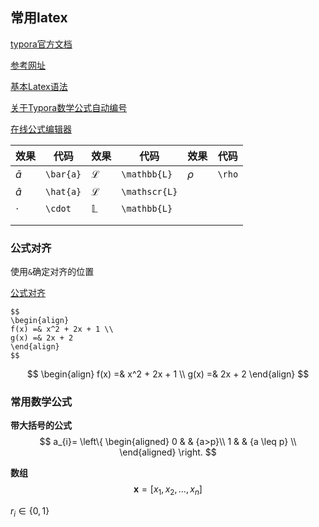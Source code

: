 ## 常用latex

[typora官方文档](https://support.typora.io/Math/)

[参考网址](<https://katex.org/docs/supported.html>)

[基本Latex语法](https://www.zybuluo.com/codeep/note/163962#mjx-eqn-eqsample)

[关于Typora数学公式自动编号](https://www.cnblogs.com/nowgood/p/Latexstart.html#_nav_8)

[在线公式编辑器](<http://latex.codecogs.com/eqneditor/editor.php>)

| 效果      | 代码      | 效果          | 代码          | 效果   | 代码   |
| --------- | --------- | ------------- | ------------- | ------ | ------ |
| $\bar{a}$ | `\bar{a}` | $\mathcal{L}$ | `\mathbb{L}`  | $\rho$ | `\rho` |
| $\hat{a}$ | `\hat{a}` | $\mathscr{L}$ | `\mathscr{L}` |        |        |
| $\cdot$   | `\cdot`   | $\mathbb{L}$  | `\mathbb{L}`  |        |        |
|           |           |               |               |        |        |
|           |           |               |               |        |        |

### 公式对齐

使用`&`确定对齐的位置

[公式对齐](https://blog.csdn.net/bendanban/article/details/77336206)

```
$$
\begin{align}
f(x) =& x^2 + 2x + 1 \\
g(x) =& 2x + 2
\end{align}
$$
```

$$
\begin{align}
f(x) =& x^2 + 2x + 1 \\
g(x) =& 2x + 2
\end{align}
$$

### 常用数学公式

**带大括号的公式**
$$
a_{i}=
\left\{ 
    \begin{aligned}
        0 & & {a>p}\\ 
        1 & & {a \leq p} \\
    \end{aligned} 
\right.
$$

**数组**
$$
\mathbf{x}=[x_1, x_2,...,x_n]
$$


$r_i \in \{0, 1\}$


